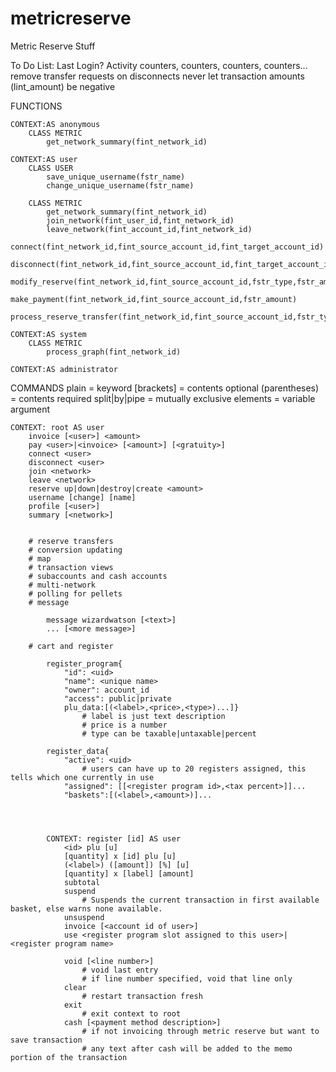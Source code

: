 # metricreserve
Metric Reserve Stuff



To Do List:
	Last Login?  Activity counters, counters, counters, counters...
	remove transfer requests on disconnects
	never let transaction amounts (lint_amount) be negative


FUNCTIONS

	CONTEXT:AS anonymous
		CLASS METRIC
			get_network_summary(fint_network_id)
			
	CONTEXT:AS user
		CLASS USER
			save_unique_username(fstr_name)
			change_unique_username(fstr_name)
			
		CLASS METRIC
			get_network_summary(fint_network_id)
			join_network(fint_user_id,fint_network_id)
			leave_network(fint_account_id,fint_network_id)
			connect(fint_network_id,fint_source_account_id,fint_target_account_id)
			disconnect(fint_network_id,fint_source_account_id,fint_target_account_id)
			modify_reserve(fint_network_id,fint_source_account_id,fstr_type,fstr_amount)
			make_payment(fint_network_id,fint_source_account_id,fstr_amount)
			process_reserve_transfer(fint_network_id,fint_source_account_id,fstr_type,fstr_amount,fstr_type)
			
	CONTEXT:AS system
		CLASS METRIC
			process_graph(fint_network_id)
			
	CONTEXT:AS administrator
	



COMMANDS
		plain = keyword
		[brackets] = contents optional
		(parentheses) = contents required
		split|by|pipe = mutually exclusive elements
		<anglebrackets> = variable argument

	CONTEXT: root AS user
		invoice [<user>] <amount>
		pay <user>|<invoice> [<amount>] [<gratuity>]
		connect <user>
		disconnect <user>
		join <network>
		leave <network>
		reserve up|down|destroy|create <amount>
		username [change] [name]
		profile [<user>]
		summary [<network>]
		
		
		# reserve transfers
		# conversion updating
		# map
		# transaction views
		# subaccounts and cash accounts
		# multi-network
		# polling for pellets
		# message
		
			message wizardwatson [<text>]
			... [<more message>]
		
		# cart and register
		
			register_program{
				"id": <uid>
				"name": <unique name>
				"owner": account_id
				"access": public|private
				plu_data:[(<label>,<price>,<type>)...]}
					# label is just text description
					# price is a number
					# type can be taxable|untaxable|percent

			register_data{
				"active": <uid>
					# users can have up to 20 registers assigned, this tells which one currently in use
				"assigned": [[<register program id>,<tax percent>]]...
				"baskets":[(<label>,<amount>)]...




			CONTEXT: register [id] AS user	
				<id> plu [u]
				[quantity] x [id] plu [u]
				(<label>) ([amount]) [%] [u]
				[quantity] x [label] [amount]
				subtotal
				suspend
					# Suspends the current transaction in first available basket, else warns none available.
				unsuspend
				invoice [<account id of user>]
				use <register program slot assigned to this user>|<register program name>

				void [<line number>]
					# void last entry
					# if line number specified, void that line only			
				clear
					# restart transaction fresh
				exit
					# exit context to root
				cash [<payment method description>]
					# if not invoicing through metric reserve but want to save transaction
					# any text after cash will be added to the memo portion of the transaction
		
		
		
		
